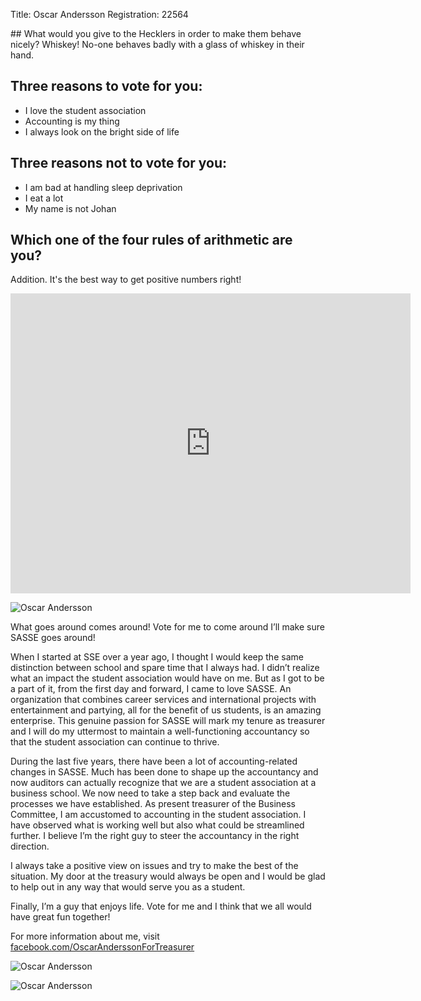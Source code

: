 Title: Oscar Andersson
Registration: 22564

<section class="well" markdown="1">
## What would you give to the Hecklers in order to make them behave nicely?
Whiskey! No-one behaves badly with a glass of whiskey in their hand.

## Three reasons to vote for you:

* I love the student association
* Accounting is my thing
* I always look on the bright side of life

## Three reasons not to vote for you:

* I am bad at handling sleep deprivation
* I eat a lot
* My name is not Johan

## Which one of the four rules of arithmetic are you?
Addition. It's the best way to get positive numbers right!
</section>

<iframe width="640" height="480" src="http://www.youtube.com/embed/8mVE5xmez7g" frameborder="0" allowfullscreen></iframe>

![Oscar Andersson][pic-1]

What goes around comes around! Vote for me to come around I’ll make sure SASSE goes around!

When I started at SSE over a year ago, I thought I would keep the same distinction between school  and spare time that I always had. I didn’t realize what an impact the student association would have on me. But as I got to be a part of it, from the first day and forward, I came to love SASSE. An  organization that combines career services and international projects with entertainment and  partying, all for the benefit of us students, is an amazing enterprise. This genuine passion for SASSE will mark my tenure as treasurer and I will do my uttermost to maintain a well-functioning accountancy so that the student association can continue to thrive.

During the last five years, there have been a lot of accounting-related changes in SASSE. Much has  been done to shape up the accountancy and now auditors can actually recognize that we are a student association at a business school. We now need to take a step back and evaluate the processes we have established. As present treasurer of the Business Committee, I am accustomed to accounting in the student association.  I have observed what is working well but also what could be streamlined further. I believe I’m the right guy to steer the accountancy in the right direction.

I always take a positive view on issues and try to make the best of the situation. My door at the treasury would always be open and I would be glad to help out in any way that would serve you as a student.

Finally, I’m a guy that enjoys life. Vote for me and I think that we all would have great fun together!

For more information about me, visit [facebook.com/OscarAnderssonForTreasurer][facebook]

![Oscar Andersson][pic-2]

![Oscar Andersson][pic-3]

[facebook]:  http://www.facebook.com/OscarAnderssonForTreasurer
[pic-1]: /static/images/extra/oscar-andersson-1.jpg
[pic-2]: /static/images/extra/oscar-andersson-2.jpg
[pic-3]: /static/images/extra/oscar-andersson-3.jpg
